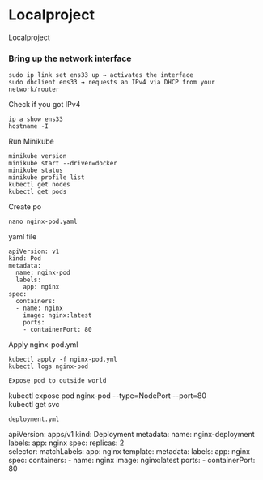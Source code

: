 # Localproject
Localproject


### Bring up the network interface
```
sudo ip link set ens33 up → activates the interface   
sudo dhclient ens33 → requests an IPv4 via DHCP from your network/router
```
Check if you got IPv4
```
ip a show ens33
hostname -I
```
Run Minikube
```
minikube version
minikube start --driver=docker
minikube status
minikube profile list
kubectl get nodes
kubectl get pods
```
Create po
```
nano nginx-pod.yaml
```
yaml file
```
apiVersion: v1
kind: Pod
metadata:
  name: nginx-pod
  labels:
    app: nginx
spec:
  containers:
  - name: nginx
    image: nginx:latest
    ports:
    - containerPort: 80
```
Apply nginx-pod.yml
```
kubectl apply -f nginx-pod.yml  
kubectl logs nginx-pod

Expose pod to outside world  
```
kubectl expose pod nginx-pod --type=NodePort --port=80  
kubectl get svc
```
deployment.yml
```
apiVersion: apps/v1
kind: Deployment
metadata:
  name: nginx-deployment
  labels:
    app: nginx
spec:
  replicas: 2  
  selector:
    matchLabels:
      app: nginx
  template:
    metadata:
      labels:
        app: nginx
    spec:
      containers:
      - name: nginx
        image: nginx:latest
        ports:
        - containerPort: 80
```

